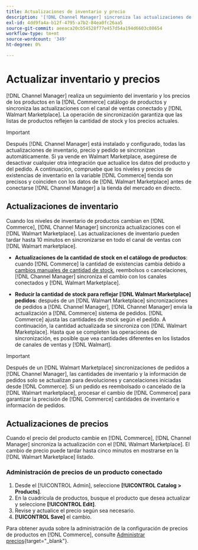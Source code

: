```yaml
---
title: Actualizaciones de inventario y precio
description: '[!DNL Channel Manager] sincroniza las actualizaciones de inventario y precio entre [!DNL Commerce] tienda y [!DNL Walmart Marketplace] para que pueda administrar las operaciones de canal de ventas desde [!DNL Commerce] Administrador'
exl-id: 4dd9fa4a-b12f-4795-a7b2-84ea0fc26aa5
source-git-commit: aeeaca20cb54528f77e457d54a194d6603c08654
workflow-type: tm+mt
source-wordcount: '349'
ht-degree: 0%

---
```


# Actualizar inventario y precios

[!DNL Channel Manager] realiza un seguimiento del inventario y los precios de los productos en la [!DNL Commerce] catálogo de productos y sincroniza las actualizaciones con el canal de ventas conectado y [!DNL Walmart Marketplace]. La operación de sincronización garantiza que las listas de productos reflejen la cantidad de stock y los precios actuales.


>[!IMPORTANT]
>
>Después [!DNL Channel Manager] está instalado y configurado, todas las actualizaciones de inventario, precio y pedido se sincronizan automáticamente. Si ya vende en Walmart Marketplace, asegúrese de desactivar cualquier otra integración que actualice los datos del producto y del pedido. A continuación, compruebe que los niveles y precios de existencias de inventario en la variable [!DNL Commerce] tienda son precisos y coinciden con los datos de [!DNL Walmart Marketplace] antes de conectarse [!DNL Channel Manager] a la tienda del mercado en directo.


## Actualizaciones de inventario

Cuando los niveles de inventario de productos cambian en [!DNL Commerce], [!DNL Channel Manager] sincroniza actualizaciones con el [!DNL Walmart Marketplace]. Las actualizaciones de inventario pueden tardar hasta 10 minutos en sincronizarse en todo el canal de ventas con [!DNL Walmart marketplace].

* **Actualizaciones de la cantidad de stock en el catálogo de productos**: cuando [!DNL Commerce] la cantidad de existencias cambia debido a [cambios manuales de cantidad de stock](https://docs.magento.com/user-guide/catalog/inventory-product-quantity.html), reembolsos o cancelaciones, [!DNL Channel Manager] sincroniza el cambio con los canales conectados y [!DNL Walmart Marketplace].

* **Reducir la cantidad de stock para reflejar [!DNL Walmart Marketplace] pedidos**: después de un [!DNL Walmart Marketplace] sincronizaciones de pedidos a [!DNL Channel Manager], [!DNL Channel Manager] envía la actualización a [!DNL Commerce] sistema de pedidos. [!DNL Commerce] ajusta las cantidades de stock según el pedido. A continuación, la cantidad actualizada se sincroniza con [!DNL Walmart Marketplace]. Hasta que se completen las operaciones de sincronización, es posible que vea cantidades diferentes en los listados de canales de ventas y [!DNL Walmart].

>[!IMPORTANT]
>
>Después de un [!DNL Walmart Marketplace] sincronizaciones de pedidos a [!DNL Channel Manager], las cantidades de inventario y la información de pedidos solo se actualizan para devoluciones y cancelaciones iniciadas desde [!DNL Commerce]. Si un pedido es reembolsado o cancelado de la [!DNL Walmart marketplace], procesar el cambio de [!DNL Commerce] para garantizar la precisión de [!DNL Commerce] cantidades de inventario e información de pedidos.

## Actualizaciones de precios

Cuando el precio del producto cambie en [!DNL Commerce], [!DNL Channel Manager] sincroniza la actualización con el [!DNL Walmart Marketplace]. El cambio de precio puede tardar hasta cinco minutos en mostrarse en la [!DNL Walmart Marketplace] listado.

### Administración de precios de un producto conectado

1. Desde el [!UICONTROL Admin], seleccione **[!UICONTROL Catalog > Products]**.
1. En la cuadrícula de productos, busque el producto que desea actualizar y seleccione **[!UICONTROL Edit]**.
1. Revise y actualice el precio según sea necesario.
1. **[!UICONTROL Save]** el cambio.

Para obtener ayuda sobre la administración de la configuración de precios de productos en [!DNL Commerce], consulte [Administrar precios](https://docs.magento.com/user-guide/catalog/pricing.html){target="_blank"}.
